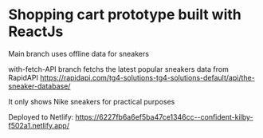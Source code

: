 # Shopping cart prototype built with ReactJs

Main branch uses offline data for sneakers

with-fetch-API branch fetchs the latest popular sneakers data from RapidAPI
https://rapidapi.com/tg4-solutions-tg4-solutions-default/api/the-sneaker-database/

It only shows Nike sneakers for practical purposes

Deployed to Netlify: https://6227fb6a6ef5ba47ce1346cc--confident-kilby-f502a1.netlify.app/
